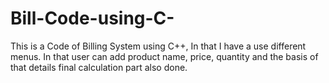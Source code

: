 # Bill-Code-using-C-
This is a Code of Billing System using C++, In that  I have a use different menus. In that user can add product name, price, quantity and the basis of that details final calculation part also done. 
